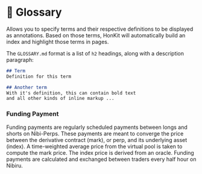 # 📘 Glossary

Allows you to specify terms and their respective definitions to be displayed as annotations. Based on those terms, HonKit will automatically build an index and highlight those terms in pages.

The `GLOSSARY.md` format is a list of `h2` headings, along with a description paragraph:

```markdown
## Term
Definition for this term

## Another term
With it's definition, this can contain bold text
and all other kinds of inline markup ...
```



### Funding Payment

Funding payments are regularly scheduled payments between longs and shorts on Nibi-Perps. These payments are meant to converge the price between the derivative contract (mark), or perp, and its underlying asset (index). A time-weighted average price from the virtual pool is taken to compute the mark price. The index price is derived from an oracle. Funding payments are calculated and exchanged between traders every half hour on Nibiru.

###

